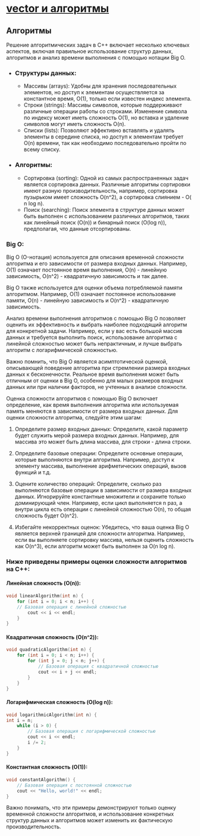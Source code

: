 # [vector и алгоритмы](../readme.md)

## Алгоритмы

Решение алгоритмических задач в C++ включает несколько ключевых аспектов, включая правильное использование структур
данных, алгоритмов и анализ времени выполнения с помощью нотации Big O.

* ### Структуры данных:

    * Массивы (arrays): Удобны для хранения последовательных элементов, но доступ к элементам осуществляется за
      константное
      время, O(1), только если известен индекс элемента.
    * Строки (strings): Массивы символов, которые поддерживают различные операции работы со строками. Изменение символа
      по
      индексу может иметь сложность O(1), но вставка и удаление символов могут иметь сложность O(n).
    * Списки (lists): Позволяют эффективно вставлять и удалять элементы в середине списка, но доступ к элементам требует
      O(n)
      времени, так как необходимо последовательно пройти по всему списку.

* ### Алгоритмы:

    * Сортировка (sorting): Одной из самых распространенных задач является сортировка данных. Различные алгоритмы
      сортировки
      имеют разную производительность, например, сортировка пузырьком имеет сложность O(n^2), а сортировка слиянием - O(
      n log
      n).
    * Поиск (searching): Поиск элемента в структуре данных может быть выполнен с использованием различных алгоритмов,
      таких
      как линейный поиск (O(n)) и бинарный поиск (O(log n)), предполагая, что данные отсортированы.

### Big O:

Big O (O-нотация) используется для описания временной сложности алгоритма и его зависимости от размера входных данных.
Например, O(1) означает постоянное время выполнения, O(n) - линейную зависимость, O(n^2) - квадратичную зависимость и
так далее.

Big O также используется для оценки объема потребляемой памяти алгоритмом. Например, O(1) означает постоянное
использование памяти, O(n) - линейную зависимость и O(n^2) - квадратичную зависимость.

Анализ времени выполнения алгоритмов с помощью Big O позволяет оценить их эффективность и выбрать наиболее подходящий
алгоритм для конкретной задачи. Например, если у вас есть большой массив данных и требуется выполнить поиск,
использование алгоритма с линейной сложностью может быть непрактичным, и лучше выбрать алгоритм с логарифмической
сложностью.

Важно помнить, что Big O является асимптотической оценкой, описывающей поведение алгоритма при стремлении размера
входных данных к бесконечности. Реальное время выполнения может быть отличным от оценки в Big O, особенно для малых
размеров входных данных или при наличии факторов, не учтенных в анализе сложности.

Оценка сложности алгоритмов с помощью Big O включает определение, как время выполнения алгоритма или используемая память
меняются в зависимости от размера входных данных. Для оценки сложности алгоритма, следуйте этим шагам:

1. Определите размер входных данных: Определите, какой параметр будет служить мерой размера входных данных. Например, для
массива это может быть длина массива, для строки - длина строки.

2. Определите базовые операции: Определите основные операции, которые выполняются внутри алгоритма. Например, доступ к
элементу массива, выполнение арифметических операций, вызов функций и т.д.

3. Оцените количество операций: Определите, сколько раз выполняются базовые операции в зависимости от размера входных
данных. Игнорируйте константные множители и сохраните только доминирующий член. Например, если цикл выполняется n раз, а
внутри цикла есть операции с линейной сложностью O(n), то общая сложность будет O(n^2).

4. Избегайте некорректных оценок: Убедитесь, что ваша оценка Big O является верхней границей для сложности алгоритма.
Например, если вы выполняете сортировку массива, нельзя оценить сложность как O(n^3), если алгоритм может быть выполнен
за O(n log n).

### Ниже приведены примеры оценки сложности алгоритмов на C++:

#### Линейная сложность (O(n)):
```cpp
void linearAlgorithm(int n) {
    for (int i = 0; i < n; i++) {
    // Базовая операция с линейной сложностью
        cout << i << endl;
    }
}
```
#### Квадратичная сложность (O(n^2)):
```cpp
void quadraticAlgorithm(int n) {
    for (int i = 0; i < n; i++) {
        for (int j = 0; j < n; j++) {
            // Базовая операция с квадратичной сложностью
            cout << i + j << endl;
        }
    }
}
```
#### Логарифмическая сложность (O(log n)):
```cpp
void logarithmicAlgorithm(int n) {
int i = n;
    while (i > 0) {
        // Базовая операция с логарифмической сложностью
        cout << i << endl;
        i /= 2;
    }
}
```
#### Константная сложность (O(1)):
```cpp
void constantAlgorithm() {
    // Базовая операция с постоянной сложностью
    cout << "Hello, world!" << endl;
}
```
Важно понимать, что эти примеры демонстрируют только оценку временной сложности алгоритмов, и использование конкретных
структур данных и алгоритмов может изменить их фактическую производительность.

